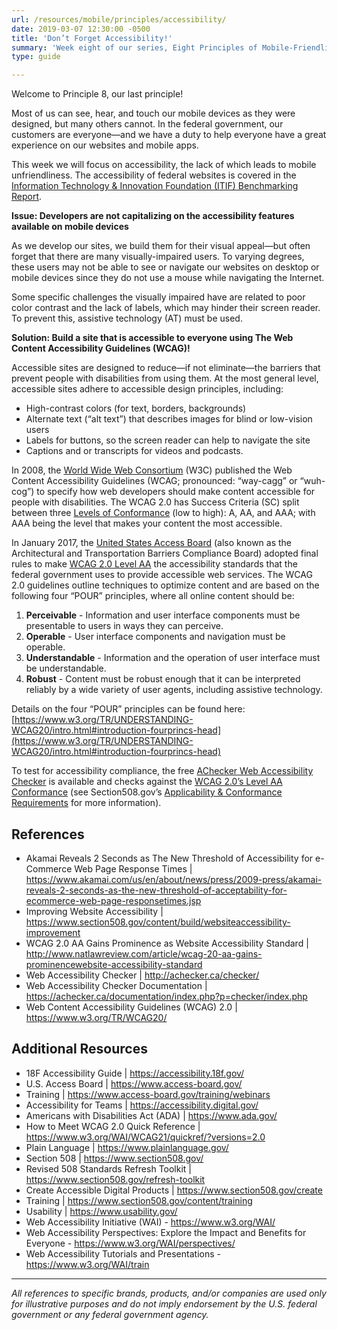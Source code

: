 ```yaml
---
url: /resources/mobile/principles/accessibility/
date: 2019-03-07 12:30:00 -0500
title: 'Don’t Forget Accessibility!'
summary: 'Week eight of our series, Eight Principles of Mobile-Friendliness, covers accessibility, WCAG 2.0, and the four POUR principles that will make your accessible web content Perceivable, Operable, Understandable, and Robust.'
type: guide

---
```


Welcome to Principle 8, our last principle!

Most of us can see, hear, and touch our mobile devices as they were designed, but many others cannot. In the federal government, our customers are everyone—and we have a duty to help everyone have a great experience on our websites and mobile apps. 

This week we will focus on accessibility, the lack of which leads to mobile unfriendliness. The accessibility of federal websites is covered in the [Information Technology & Innovation Foundation (ITIF) Benchmarking Report](https://itif.org/publications/2017/03/08/benchmarking-us-government-websites).

**Issue: Developers are not capitalizing on the accessibility features available on mobile devices**  

As we develop our sites, we build them for their visual appeal—but often forget that there are many visually-impaired users. To varying degrees, these users may not be able to see or navigate our websites on desktop or mobile devices since they do not use a mouse while navigating the Internet. 

Some specific challenges the visually impaired have are related to poor color contrast and the lack of labels, which may hinder their screen reader. To prevent this, assistive technology (AT) must be used.

**Solution: Build a site that is accessible to everyone using The Web Content Accessibility Guidelines (WCAG)!**

Accessible sites are designed to reduce—if not eliminate—the barriers that prevent people with disabilities from using them. At the most general level, accessible sites adhere to accessible design principles, including:

- High-contrast colors (for text, borders, backgrounds)
- Alternate text (“alt text”) that describes images for blind or low-vision users
- Labels for buttons, so the screen reader can help to navigate the site 
- Captions and or transcripts for videos and podcasts. 

In 2008, the [World Wide Web Consortium](https://www.w3.org/WAI/standards-guidelines/wcag/) (W3C) published the Web Content Accessibility Guidelines (WCAG; pronounced: “way-cagg” or “wuh-cog”) to specify how web developers should make content accessible for people with disabilities. The WCAG 2.0 has Success Criteria (SC) split between three [Levels of Conformance](https://www.w3.org/TR/UNDERSTANDING-WCAG20/conformance.html) (low to high): A, AA, and AAA; with AAA being the level that makes your content the most accessible. 

In January 2017, the [United States Access Board](https://www.access-board.gov/) (also known as the Architectural and Transportation Barriers Compliance Board) adopted final rules to make [WCAG 2.0 Level AA](https://www.w3.org/WAI/WCAG21/quickref/?currentsidebar=%23col_overview&versions=2.0&levels=a%2Caaa#top) the accessibility standards that the federal government uses to provide accessible web services. The WCAG 2.0 guidelines outline techniques to optimize content and are based on the following four “POUR” principles, where all online content should be: 

1. **Perceivable** - Information and user interface components must be presentable to users in ways they can perceive.
2. **Operable** - User interface components and navigation must be operable.
3. **Understandable** - Information and the operation of user interface must be understandable.
4. **Robust** - Content must be robust enough that it can be interpreted reliably by a wide variety of user agents, including assistive technology.

Details on the four “POUR” principles can be found here: [https://www.w3.org/TR/UNDERSTANDING-WCAG20/intro.html#introduction-fourprincs-head](https://www.w3.org/TR/UNDERSTANDING-WCAG20/intro.html#introduction-fourprincs-head) 

To test for accessibility compliance, the free [AChecker Web Accessibility Checker](https://achecker.ca/checker/) is available and checks against the [WCAG 2.0’s Level AA Conformance](https://www.w3.org/WAI/WCAG21/quickref/?currentsidebar=%23col_overview&versions=2.0&levels=a%2Caaa#top) (see Section508.gov’s [Applicability & Conformance Requirements](https://www.section508.gov/create/applicability-conformance) for more information). 

## References

- Akamai Reveals 2 Seconds as The New Threshold of Accessibility for e-Commerce Web Page Response Times | https://www.akamai.com/us/en/about/news/press/2009-press/akamai-reveals-2-seconds-as-the-new-threshold-of-acceptability-for-ecommerce-web-page-responsetimes.jsp
- Improving Website Accessibility | https://www.section508.gov/content/build/websiteaccessibility-improvement
- WCAG 2.0 AA Gains Prominence as Website Accessibility Standard | http://www.natlawreview.com/article/wcag-20-aa-gains-prominencewebsite-accessibility-standard
- Web Accessibility Checker | http://achecker.ca/checker/
- Web Accessibility Checker Documentation | https://achecker.ca/documentation/index.php?p=checker/index.php 
- Web Content Accessibility Guidelines (WCAG) 2.0 | https://www.w3.org/TR/WCAG20/ 

## Additional Resources

- 18F Accessibility Guide | https://accessibility.18f.gov/ 
- U.S. Access Board | https://www.access-board.gov/
- Training | https://www.access-board.gov/training/webinars 
- Accessibility for Teams | https://accessibility.digital.gov/ 
- Americans with Disabilities Act (ADA) | https://www.ada.gov/ 
- How to Meet WCAG 2.0 Quick Reference | https://www.w3.org/WAI/WCAG21/quickref/?versions=2.0 
- Plain Language | https://www.plainlanguage.gov/ 
- Section 508 | https://www.section508.gov/ 
- Revised 508 Standards Refresh Toolkit | https://www.section508.gov/refresh-toolkit 
- Create Accessible Digital Products | https://www.section508.gov/create 
- Training | https://www.section508.gov/content/training 
- Usability | https://www.usability.gov/ 
- Web Accessibility Initiative (WAI) - https://www.w3.org/WAI/
- Web Accessibility Perspectives: Explore the Impact and Benefits for Everyone - https://www.w3.org/WAI/perspectives/ 
- Web Accessibility Tutorials and Presentations - https://www.w3.org/WAI/train 

--- 

_All references to specific brands, products, and/or companies are used only for illustrative purposes and do not imply endorsement by the U.S. federal government or any federal government agency._ 
